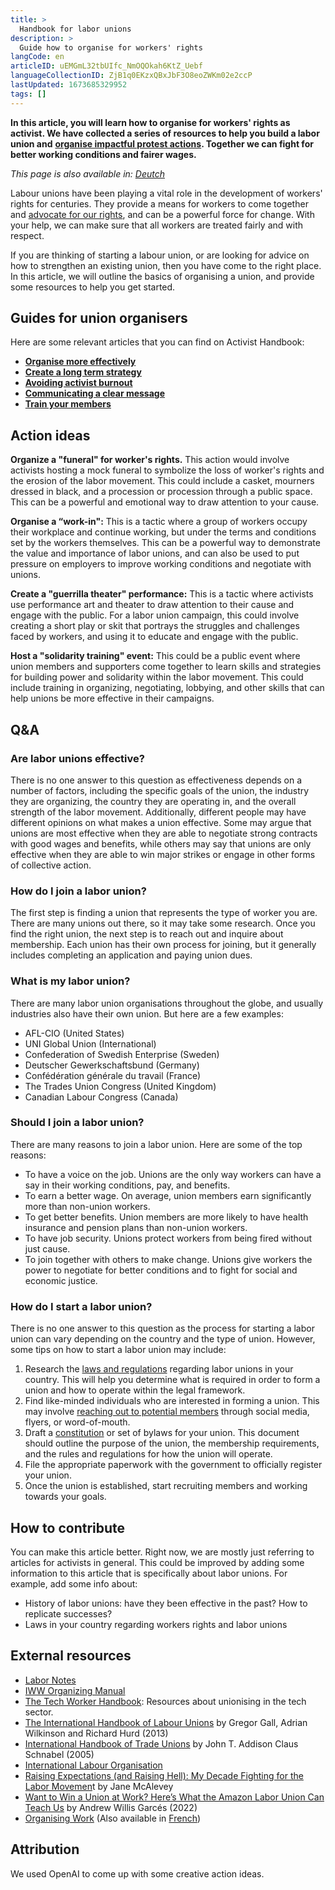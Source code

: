 ```yaml
---
title: >
  Handbook for labor unions
description: >
  Guide how to organise for workers' rights
langCode: en
articleID: uEMGmL32tbUIfc_NmOQOkah6KtZ_Uebf
languageCollectionID: ZjB1q0EKzxQBxJbF3O8eoZWKm02e2ccP
lastUpdated: 1673685329952
tags: []
---
```


**In this article, you will learn how to organise for workers' rights as activist. We have collected a series of resources to help you build a labor union and** [**organise impactful protest actions**](/organising/protest)**. Together we can fight for better working conditions and fairer wages.**

_This page is also available in:_ [_Deutch_](/de/campaigns/labor-unions)

Labour unions have been playing a vital role in the development of workers' rights for centuries. They provide a means for workers to come together and [advocate for our rights](/rights), and can be a powerful force for change. With your help, we can make sure that all workers are treated fairly and with respect.

If you are thinking of starting a labour union, or are looking for advice on how to strengthen an existing union, then you have come to the right place. In this article, we will outline the basics of organising a union, and provide some resources to help you get started.

## Guides for union organisers

Here are some relevant articles that you can find on Activist Handbook:

-   [**Organise more effectively**](/organising)
-   [**Create a long term strategy**](/strategy)
-   [**Avoiding activist burnout**](/wellbeing)
-   [**Communicating a clear message**](/communication)
-   [**Train your members**](/trainings)

## Action ideas

**Organize a "funeral" for worker's rights.** This action would involve activists hosting a mock funeral to symbolize the loss of worker's rights and the erosion of the labor movement. This could include a casket, mourners dressed in black, and a procession or procession through a public space. This can be a powerful and emotional way to draw attention to your cause.

**Organise a “work-in":** This is a tactic where a group of workers occupy their workplace and continue working, but under the terms and conditions set by the workers themselves. This can be a powerful way to demonstrate the value and importance of labor unions, and can also be used to put pressure on employers to improve working conditions and negotiate with unions.

**Create a "guerrilla theater" performance:** This is a tactic where activists use performance art and theater to draw attention to their cause and engage with the public. For a labor union campaign, this could involve creating a short play or skit that portrays the struggles and challenges faced by workers, and using it to educate and engage with the public.

**Host a "solidarity training" event:** This could be a public event where union members and supporters come together to learn skills and strategies for building power and solidarity within the labor movement. This could include training in organizing, negotiating, lobbying, and other skills that can help unions be more effective in their campaigns.

## Q&A

### Are labor unions effective?

There is no one answer to this question as effectiveness depends on a number of factors, including the specific goals of the union, the industry they are organizing, the country they are operating in, and the overall strength of the labor movement. Additionally, different people may have different opinions on what makes a union effective. Some may argue that unions are most effective when they are able to negotiate strong contracts with good wages and benefits, while others may say that unions are only effective when they are able to win major strikes or engage in other forms of collective action.

### How do I join a labor union?

The first step is finding a union that represents the type of worker you are. There are many unions out there, so it may take some research. Once you find the right union, the next step is to reach out and inquire about membership. Each union has their own process for joining, but it generally includes completing an application and paying union dues.

### What is my labor union?

There are many labor union organisations throughout the globe, and usually industries also have their own union. But here are a few examples:

-   AFL-CIO (United States)
-   UNI Global Union (International)
-   Confederation of Swedish Enterprise (Sweden)
-   Deutscher Gewerkschaftsbund (Germany)
-   Confédération générale du travail (France)
-   The Trades Union Congress (United Kingdom)
-   Canadian Labour Congress (Canada)

### Should I join a labor union?

There are many reasons to join a labor union. Here are some of the top reasons:

-   To have a voice on the job. Unions are the only way workers can have a say in their working conditions, pay, and benefits.
-   To earn a better wage. On average, union members earn significantly more than non-union workers.
-   To get better benefits. Union members are more likely to have health insurance and pension plans than non-union workers.
-   To have job security. Unions protect workers from being fired without just cause.
-   To join together with others to make change. Unions give workers the power to negotiate for better conditions and to fight for social and economic justice.

### How do I start a labor union?

There is no one answer to this question as the process for starting a labor union can vary depending on the country and the type of union. However, some tips on how to start a labor union may include:

1.  Research the [laws and regulations](/rights) regarding labor unions in your country. This will help you determine what is required in order to form a union and how to operate within the legal framework.
2.  Find like-minded individuals who are interested in forming a union. This may involve [reaching out to potential members](/communication) through social media, flyers, or word-of-mouth.
3.  Draft a [constitution](/organising) or set of bylaws for your union. This document should outline the purpose of the union, the membership requirements, and the rules and regulations for how the union will operate.
4.  File the appropriate paperwork with the government to officially register your union.
5.  Once the union is established, start recruiting members and working towards your goals.

## How to contribute

You can make this article better. Right now, we are mostly just referring to articles for activists in general. This could be improved by adding some information to this article that is specifically about labor unions. For example, add some info about:

-   History of labor unions: have they been effective in the past? How to replicate successes?
-   Laws in your country regarding workers rights and labor unions

## External resources

-   [Labor Notes](https://www.labornotes.org/about)
-   [IWW Organizing Manual](https://theanarchistlibrary.org/library/industrial-workers-of-the-world-iww-organizing-manual)
-   [The Tech Worker Handbook](https://techworkerhandbook.org): Resources about unionising in the tech sector.
-   [The International Handbook of Labour Unions](https://www.e-elgar.com/shop/gbp/the-international-handbook-of-labour-unions-9780857938824.html) by Gregor Gall, Adrian Wilkinson and Richard Hurd (2013)
-   [International Handbook of Trade Unions](https://www.e-elgar.com/shop/gbp/international-handbook-of-trade-unions-9781845426255.html) by John T. Addison Claus Schnabel (2005)
-   [International Labour Organisation](https://www.ilo.org)
-   [Raising Expectations (and Raising Hell): My Decade Fighting for the Labor Movemen](https://www.versobooks.com/books/1648-raising-expectations-and-raising-hell)t by Jane McAlevey
-   [Want to Win a Union at Work? Here’s What the Amazon Labor Union Can Teach Us](https://truthout.org/articles/want-to-win-a-union-at-work-heres-what-the-amazon-labor-union-can-teach-us/) by Andrew Willis Garcés (2022)
-   [Organising Work](https://organizing.work) (Also available in [French](https://organizing.work/category/francais/))

## Attribution

We used OpenAI to come up with some creative action ideas.